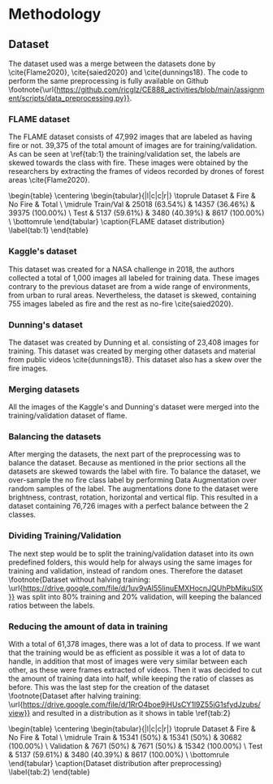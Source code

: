 # Methodology

## Dataset

The dataset used was a merge between the datasets done by \cite{Flame2020}, \cite{saied2020} and \cite{dunnings18}. The code to perform the same preprocessing is fully available on Github \footnote{\url{https://github.com/ricglz/CE888_activities/blob/main/assignment/scripts/data_preprocessing.py}}.

### FLAME dataset

The FLAME dataset consists of 47,992 images that are labeled as having fire or not. 39,375 of the total amount of images are for training/validation. As can be seen at \ref{tab:1} the training/validation set, the labels are skewed towards the class with fire. These images were obtained by the researchers by extracting the frames of videos recorded by drones of forest areas \cite{Flame2020}.

\begin{table}
\centering
\begin{tabular}{|l|c|c|r|}
\toprule
Dataset & Fire & No Fire & Total \\
\midrule
Train/Val & 25018 (63.54\%) & 14357 (36.46\%) & 39375 (100.00\%) \\
Test & 5137 (59.61\%) & 3480 (40.39\%) & 8617 (100.00\%) \\
\bottomrule
\end{tabular}
\caption{FLAME dataset distribution}
\label{tab:1}
\end{table}

### Kaggle's dataset

This dataset was created for a NASA challenge in 2018, the authors collected a total of 1,000 images all labeled for training data. These images contrary to the previous dataset are from a wide range of environments, from urban to rural areas. Nevertheless, the dataset is skewed, containing 755 images labeled as fire and the rest as no-fire \cite{saied2020}.

### Dunning's dataset

The dataset was created by Dunning et al. consisting of 23,408 images for training. This dataset was created by merging other datasets and material from public videos \cite{dunnings18}. This dataset also has a skew over the fire images.

### Merging datasets

All the images of the Kaggle's and Dunning's dataset were merged into the training/validation dataset of flame.

### Balancing the datasets

After merging the datasets, the next part of the preprocessing was to balance the dataset. Because as mentioned in the prior sections all the datasets are skewed towards the label with fire. To balance the dataset, we over-sample the no fire class label by performing Data Augmentation over random samples of the label. The augmentations done to the dataset were brightness, contrast, rotation, horizontal and vertical flip. This resulted in a dataset containing 76,726 images with a perfect balance between the 2 classes.

### Dividing Training/Validation

The next step would be to split the training/validation dataset into its own predefined folders, this would help for always using the same images for training and validation, instead of random ones. Therefore the dataset \footnote{Dataset without halving training: \url{https://drive.google.com/file/d/1uv9vAl55IinuEMXHocnJQUhPbMikuSIX}} was split into 80% training and 20% validation, will keeping the balanced ratios between the labels.

### Reducing the amount of data in training

With a total of 61,378 images, there was a lot of data to process. If we want that the training would be as efficient as possible it was a lot of data to handle, in addition that most of images were very similar between each other, as these were frames extracted of videos. Then it was decided to cut the amount of training data into half, while keeping the ratio of classes as before. This was the last step for the creation of the dataset \footnote{Dataset after halving training: \url{https://drive.google.com/file/d/1RrO4boe9jHUsCY1l9Z55iG1sfydJzubs/view}} and resulted in a distribution as it shows in table \ref{tab:2}

\begin{table}
\centering
\begin{tabular}{|l|c|c|r|}
\toprule
Dataset & Fire & No Fire & Total \\
\midrule
Train & 15341 (50\%) & 15341 (50\%) & 30682 (100.00\%) \\
Validation & 7671 (50\%) & 7671 (50\%) & 15342 (100.00\%) \\
Test & 5137 (59.61\%) & 3480 (40.39\%) & 8617 (100.00\%) \\
\bottomrule
\end{tabular}
\caption{Dataset distribution after preprocessing}
\label{tab:2}
\end{table}
